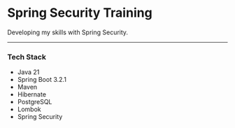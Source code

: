 # Spring Security Training

Developing my skills with Spring Security.

---

### Tech Stack

* Java 21
* Spring Boot 3.2.1
* Maven
* Hibernate
* PostgreSQL
* Lombok
* Spring Security
